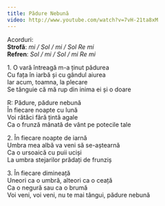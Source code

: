 ```yaml
---
title: Pădure Nebună
video: http://www.youtube.com/watch?v=7vH-21ta8xM
---
```


Acorduri:  
**Strofă**: *mi / Sol / mi / Sol Re mi*  
**Refren**: *Sol / mi / Sol / mi Re mi*  

1\. O vară întreagă m-a ținut pădurea  
Cu fața în iarbă și cu gândul aiurea  
Iar acum, toamna, la plecare  
Se tânguie că mă rup din inima ei și o doare  

R: Pădure, pădure nebună  
În fiecare noapte cu lună  
Voi rătăci fără țintă agale  
Ca o frunză mânată de vânt pe potecile tale  

2\. În fiecare noapte de iarnă  
Umbra mea albă va veni să se-aștearnă  
Ca o ursoaică cu puii uciși  
La umbra stejarilor prădați de frunziș  

3\. În fiecare dimineață  
Uneori ca o umbră, alteori ca o ceață  
Ca o negură sau ca o brumă  
Voi veni, voi veni, nu te mai tângui, pădure nebună  
